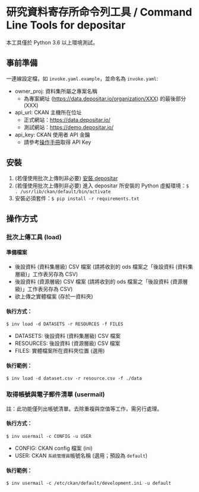 # 研究資料寄存所命令列工具 / Command Line Tools for depositar

本工具僅於 Python 3.6 以上環境測試。

## 事前準備

一連線設定檔，如 `invoke.yaml.example`，並命名為 `invoke.yaml`:

* owner_proj: 資料集所屬之專案名稱
    * 為專案網址 (https://data.depositar.io/organization/XXX) 的最後部分 (XXX)
* api_url: CKAN 主機所在位址
    * 正式網站：https://data.depositar.io/
    * 測試網站：https://demo.depositar.io/
* api_key: CKAN 使用者 API 金鑰
    * 請參考[操作手冊](https://docs.depositar.io/zh_TW/stable/user-guide.html#api)取得 API Key

## 安裝

1. (若僅使用批次上傳則非必要) [安裝 depositar](https://docs.depositar.io/zh_TW/latest/maintaining/installing/install-from-source.html)
2. (若僅使用批次上傳則非必要) 進入 depositar 所安裝的 Python 虛擬環境：`$ . /usr/lib/ckan/default/bin/activate`
3. 安裝必須套件：`$ pip install -r requirements.txt`

## 操作方式

### 批次上傳工具 (load)

#### 準備檔案

* 後設資料 (資料集層級) CSV 檔案 (請將收到的 ods 檔案之「後設資料 (資料集層級)」工作表另存為 CSV)
* 後設資料 (資源層級) CSV 檔案 (請將收到的 ods 檔案之「後設資料 (資源層級)」工作表另存為 CSV)
* 欲上傳之實體檔案 (存於一資料夾)

#### 執行方式：

    $ inv load -d DATASETS -r RESOURCES -f FILES

* DATASETS: 後設資料 (資料集層級) CSV 檔案
* RESOURCES: 後設資料 (資源層級) CSV 檔案
* FILES: 實體檔案所在資料夾位置 (選用)

#### 執行範例：

    $ inv load -d dataset.csv -r resource.csv -f ./data

### 取得帳號與電子郵件清單 (usermail)

註：此功能僅列出帳號清單。去除重複與空值等工作，需另行處理。

#### 執行方式：

    $ inv usermail -c CONFIG -u USER

* CONFIG: CKAN config 檔案 (ini)
* USER: CKAN `系統管理員`帳號名稱 (選用；預設為 `default`)

#### 執行範例：

    $ inv usermail -c /etc/ckan/default/development.ini -u default
